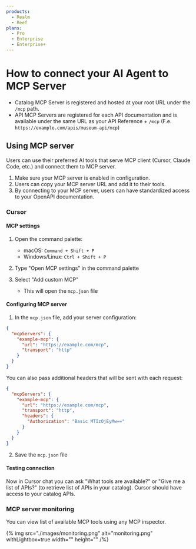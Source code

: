 ```yaml
---
products:
  - Realm
  - Reef
plans:
  - Pro
  - Enterprise
  - Enterprise+
---
```


# How to connect your AI Agent to MCP Server

- Catalog MCP Server is registered and hosted at your root URL under the `/mcp` path.
- API MCP Servers are registered for each API documentation and is available under the same URL as your API Reference + `/mcp` (F.e. `https://example.com/apis/museum-api/mcp`)

## Using MCP server

Users can use their preferred AI tools that serve MCP client (Cursor, Claude Code, etc.) and connect them to MCP server.

1. Make sure your MCP server is enabled in configuration.
2. Users can copy your MCP server URL and add it to their tools.
3. By connecting to your MCP server, users can have standardized access to your OpenAPI documentation.

### Cursor

#### MCP settings

1. Open the command palette:
   - macOS: `Command + Shift + P`
   - Windows/Linux: `Ctrl + Shift + P`

2. Type "Open MCP settings" in the command palette

3. Select "Add custom MCP"
   - This will open the `mcp.json` file

#### Configuring MCP server

1. In the `mcp.json` file, add your server configuration:
```json
{
  "mcpServers": {
    "example-mcp": {
      "url": "https://example.com/mcp",
      "transport": "http"
    }
  }
}
```

You can also pass additional headers that will be sent with each request:

```json
{
  "mcpServers": {
    "example-mcp": {
      "url": "https://example.com/mcp",
      "transport": "http",
      "headers": {
        "Authorization": "Basic MTIzOjEyMw=="
      }
    }
  }
}
```


2. Save the `mcp.json` file

#### Testing connection

Now in Cursor chat you can ask "What tools are available?" or "Give me a list of APIs?" (to retrieve list of APIs in your catalog). Cursor should have access to your catalog APIs.

### MCP server monitoring

You can view list of available MCP tools using any MCP inspector.

{% img src="./images/monitoring.png" alt="monitoring.png" withLightbox=true width="" height="" /%}
